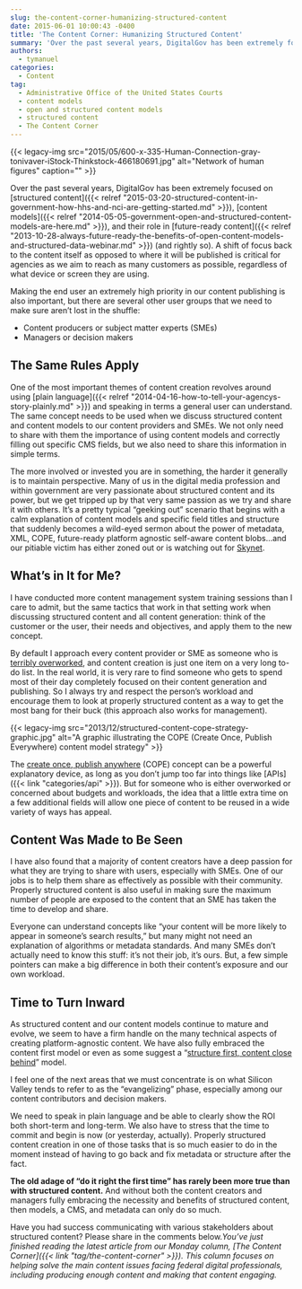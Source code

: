 ```yaml
---
slug: the-content-corner-humanizing-structured-content
date: 2015-06-01 10:00:43 -0400
title: 'The Content Corner: Humanizing Structured Content'
summary: 'Over the past several years, DigitalGov has been extremely focused on structured content, content models, and their role in future-ready content (and rightly so). A shift of focus back to the content itself as opposed to where it will be published is critical for agencies as we aim to reach as many customers as possible, regardless of'
authors:
  - tymanuel
categories:
  - Content
tag:
  - Administrative Office of the United States Courts
  - content models
  - open and structured content models
  - structured content
  - The Content Corner
---
```


{{< legacy-img src="2015/05/600-x-335-Human-Connection-gray-tonivaver-iStock-Thinkstock-466180691.jpg" alt="Network of human figures" caption="" >}} 

Over the past several years, DigitalGov has been extremely focused on [structured content]({{< relref "2015-03-20-structured-content-in-government-how-hhs-and-nci-are-getting-started.md" >}}), [content models]({{< relref "2014-05-05-government-open-and-structured-content-models-are-here.md" >}}), and their role in [future-ready content]({{< relref "2013-10-28-always-future-ready-the-benefits-of-open-content-models-and-structured-data-webinar.md" >}}) (and rightly so). A shift of focus back to the content itself as opposed to where it will be published is critical for agencies as we aim to reach as many customers as possible, regardless of what device or screen they are using.

Making the end user an extremely high priority in our content publishing is also important, but there are several other user groups that we need to make sure aren’t lost in the shuffle:

  * Content producers or subject matter experts (SMEs)
  * Managers or decision makers

## The Same Rules Apply

One of the most important themes of content creation revolves around using [plain language]({{< relref "2014-04-16-how-to-tell-your-agencys-story-plainly.md" >}}) and speaking in terms a general user can understand. The same concept needs to be used when we discuss structured content and content models to our content providers and SMEs. We not only need to share with them the importance of using content models and correctly filling out specific CMS fields, but we also need to share this information in simple terms.

The more involved or invested you are in something, the harder it generally is to maintain perspective. Many of us in the digital media profession and within government are very passionate about structured content and its power, but we get tripped up by that very same passion as we try and share it with others. It&#8217;s a pretty typical “geeking out” scenario that begins with a calm explanation of content models and specific field titles and structure that suddenly becomes a wild-eyed sermon about the power of metadata, XML, COPE, future-ready platform agnostic self-aware content blobs&#8230;and our pitiable victim has either zoned out or is watching out for [Skynet](http://en.wikipedia.org/wiki/Skynet_(Terminator)).

## What’s in It for Me?

I have conducted more content management system training sessions than I care to admit, but the same tactics that work in that setting work when discussing structured content and all content generation: think of the customer or the user, their needs and objectives, and apply them to the new concept.

By default I approach every content provider or SME as someone who is [terribly overworked](http://www.fastcompany.com/3010400/dialed/doing-more-with-less-4-ways-to-cope-and-even-succeed-in-a-downsized-world), and content creation is just one item on a very long to-do list. In the real world, it is very rare to find someone who gets to spend most of their day completely focused on their content generation and publishing. So I always try and respect the person’s workload and encourage them to look at properly structured content as a way to get the most bang for their buck (this approach also works for management).

{{< legacy-img src="2013/12/structured-content-cope-strategy-graphic.jpg" alt="A graphic illustrating the COPE (Create Once, Publish Everywhere) content model strategy" >}}

The [create once, publish anywhere](http://www.programmableweb.com/news/cope-create-once-publish-everywhere/2009/10/13) (COPE) concept can be a powerful explanatory device, as long as you don’t jump too far into things like [APIs]({{< link "categories/api" >}}). But for someone who is either overworked or concerned about budgets and workloads, the idea that a little extra time on a few additional fields will allow one piece of content to be reused in a wide variety of ways has appeal.

## Content Was Made to Be Seen

I have also found that a majority of content creators have a deep passion for what they are trying to share with users, especially with SMEs. One of our jobs is to help them share as effectively as possible with their community. Properly structured content is also useful in making sure the maximum number of people are exposed to the content that an SME has taken the time to develop and share.

Everyone can understand concepts like “your content will be more likely to appear in someone’s search results,” but many might not need an explanation of algorithms or metadata standards. And many SMEs don’t actually need to know this stuff: it&#8217;s not their job, it&#8217;s ours. But, a few simple pointers can make a big difference in both their content’s exposure and our own workload.

## Time to Turn Inward

As structured content and our content models continue to mature and evolve, we seem to have a firm handle on the many technical aspects of creating platform-agnostic content. We have also fully embraced the content first model or even as some suggest a &#8220;[structure first, content close behind](http://www.markboulton.co.uk/journal/structure-first-content-always)&#8221; model.

I feel one of the next areas that we must concentrate is on what Silicon Valley tends to refer to as the &#8220;evangelizing&#8221; phase, especially among our content contributors and decision makers.

We need to speak in plain language and be able to clearly show the ROI both short-term and long-term. We also have to stress that the time to commit and begin is now (or yesterday, actually). Properly structured content creation in one of those tasks that is so much easier to do in the moment instead of having to go back and fix metadata or structure after the fact.

**The old adage of &#8220;do it right the first time&#8221; has rarely been more true than with structured content.** And without both the content creators and managers fully embracing the necessity and benefits of structured content, then models, a CMS, and metadata can only do so much.

Have you had success communicating with various stakeholders about structured content? Please share in the comments below._You’ve just finished reading the latest article from our Monday column, [The Content Corner]({{< link "tag/the-content-corner" >}}). This column focuses on helping solve the main content issues facing federal digital professionals, including producing enough content and making that content engaging._